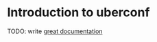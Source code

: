 # Introduction to uberconf

TODO: write [great documentation](http://jacobian.org/writing/what-to-write/)
